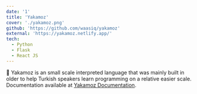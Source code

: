 ```yaml
---
date: '1'
title: 'Yakamoz'
cover: './yakamoz.png'
github: 'https://github.com/waasiq/yakamoz'
external: 'https://yakamoz.netlify.app/'
tech:
  - Python
  - Flask
  - React JS
---
```


🎯 Yakamoz is an small scale interpreted language that was mainly built in older to help Turkish speakers learn programming on a relative easier scale. Documentation available at [Yakamoz Documentation](https://yakamoz.netlify.app/docs).

